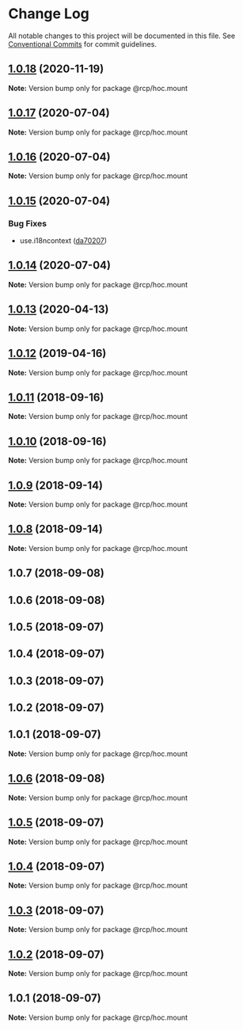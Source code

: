 # Change Log

All notable changes to this project will be documented in this file.
See [Conventional Commits](https://conventionalcommits.org) for commit guidelines.

<a name="1.0.18"></a>
## [1.0.18](https://github.com/imcuttle/rcp/compare/@rcp/hoc.mount@1.0.17...@rcp/hoc.mount@1.0.18) (2020-11-19)

**Note:** Version bump only for package @rcp/hoc.mount





<a name="1.0.17"></a>

## [1.0.17](https://github.com/imcuttle/rcp/compare/@rcp/hoc.mount@1.0.16...@rcp/hoc.mount@1.0.17) (2020-07-04)

**Note:** Version bump only for package @rcp/hoc.mount

<a name="1.0.16"></a>

## [1.0.16](https://github.com/imcuttle/rcp/compare/@rcp/hoc.mount@1.0.15...@rcp/hoc.mount@1.0.16) (2020-07-04)

**Note:** Version bump only for package @rcp/hoc.mount

<a name="1.0.15"></a>

## [1.0.15](https://github.com/imcuttle/rcp/compare/@rcp/hoc.mount@1.0.14...@rcp/hoc.mount@1.0.15) (2020-07-04)

### Bug Fixes

- use.i18ncontext ([da70207](https://github.com/imcuttle/rcp/commit/da70207))

<a name="1.0.14"></a>

## [1.0.14](https://github.com/imcuttle/rcp/compare/@rcp/hoc.mount@1.0.13...@rcp/hoc.mount@1.0.14) (2020-07-04)

**Note:** Version bump only for package @rcp/hoc.mount

<a name="1.0.13"></a>

## [1.0.13](https://github.com/imcuttle/rcp/compare/@rcp/hoc.mount@1.0.12...@rcp/hoc.mount@1.0.13) (2020-04-13)

**Note:** Version bump only for package @rcp/hoc.mount

<a name="1.0.12"></a>

## [1.0.12](https://github.com/imcuttle/rcp/compare/@rcp/hoc.mount@1.0.11...@rcp/hoc.mount@1.0.12) (2019-04-16)

**Note:** Version bump only for package @rcp/hoc.mount

<a name="1.0.11"></a>

## [1.0.11](https://github.com/imcuttle/rcp/compare/@rcp/hoc.mount@1.0.10...@rcp/hoc.mount@1.0.11) (2018-09-16)

**Note:** Version bump only for package @rcp/hoc.mount

<a name="1.0.10"></a>

## [1.0.10](https://github.com/imcuttle/rcp/compare/@rcp/hoc.mount@1.0.9...@rcp/hoc.mount@1.0.10) (2018-09-16)

**Note:** Version bump only for package @rcp/hoc.mount

<a name="1.0.9"></a>

## [1.0.9](https://github.com/imcuttle/rcp/compare/@rcp/hoc.mount@1.0.8...@rcp/hoc.mount@1.0.9) (2018-09-14)

**Note:** Version bump only for package @rcp/hoc.mount

<a name="1.0.8"></a>

## [1.0.8](https://github.com/imcuttle/rcp/compare/@rcp/hoc.mount@1.0.7...@rcp/hoc.mount@1.0.8) (2018-09-14)

**Note:** Version bump only for package @rcp/hoc.mount

<a name="1.0.7"></a>

## 1.0.7 (2018-09-08)

<a name="1.0.6"></a>

## 1.0.6 (2018-09-08)

<a name="1.0.5"></a>

## 1.0.5 (2018-09-07)

<a name="1.0.4"></a>

## 1.0.4 (2018-09-07)

<a name="1.0.3"></a>

## 1.0.3 (2018-09-07)

<a name="1.0.2"></a>

## 1.0.2 (2018-09-07)

<a name="1.0.1"></a>

## 1.0.1 (2018-09-07)

**Note:** Version bump only for package @rcp/hoc.mount

<a name="1.0.6"></a>

## [1.0.6](https://github.com/imcuttle/rcp/compare/v1.0.5...v1.0.6) (2018-09-08)

**Note:** Version bump only for package @rcp/hoc.mount

<a name="1.0.5"></a>

## [1.0.5](https://github.com/imcuttle/rcp/compare/v1.0.4...v1.0.5) (2018-09-07)

**Note:** Version bump only for package @rcp/hoc.mount

<a name="1.0.4"></a>

## [1.0.4](https://github.com/imcuttle/rcp/compare/v1.0.3...v1.0.4) (2018-09-07)

**Note:** Version bump only for package @rcp/hoc.mount

<a name="1.0.3"></a>

## [1.0.3](https://github.com/imcuttle/rcp/compare/v1.0.2...v1.0.3) (2018-09-07)

**Note:** Version bump only for package @rcp/hoc.mount

<a name="1.0.2"></a>

## [1.0.2](https://github.com/imcuttle/rcp/compare/v1.0.1...v1.0.2) (2018-09-07)

**Note:** Version bump only for package @rcp/hoc.mount

<a name="1.0.1"></a>

## 1.0.1 (2018-09-07)

**Note:** Version bump only for package @rcp/hoc.mount
